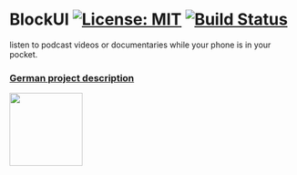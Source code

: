 # BlockUI [![License: MIT](https://img.shields.io/badge/License-MIT-yellow.svg)](https://opensource.org/licenses/MIT) [![Build Status](https://ci.matse.dev/api/badges/matse/block-ui/status.svg?ref=refs/heads/main)](https://ci.matse.dev/matse/block-ui)
listen to podcast videos or documentaries while your phone is in your pocket.

### [German project description](https://matse.work/project/2021/08/11/blockui-android-application.html)

[<img src="https://play.google.com/intl/en_us/badges/static/images/badges/en_badge_web_generic.png" alt="" data-canonical-src="https://play.google.com/intl/en_us/badges/static/images/badges/en_badge_web_generic.png" width="128" />](https://play.google.com/store/apps/details?id=work.matse.blockui)
